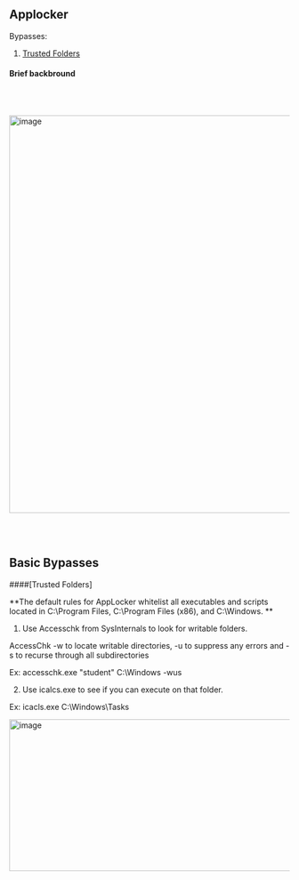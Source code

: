 ## Applocker

Bypasses:
1) [Trusted Folders](#-trusted-folders)


#### Brief backbround 
<br><br>

<img width="843" height="715" alt="image" src="https://github.com/user-attachments/assets/2e218654-251b-40ac-8ec6-3b9401c5b371" />


<br><br>
## Basic Bypasses


####[Trusted Folders]

**The default rules for AppLocker whitelist all executables and scripts located in C:\Program Files, C:\Program Files (x86), and C:\Windows. **

1) Use Accesschk from SysInternals to look for writable folders.  

AccessChk -w to locate writable directories, -u to suppress any errors and -s to recurse through all subdirectories  

Ex: accesschk.exe "student" C:\Windows -wus

2) Use icalcs.exe to see if you can execute on that folder.  

Ex: icacls.exe C:\Windows\Tasks


<img width="847" height="273" alt="image" src="https://github.com/user-attachments/assets/e55741da-1d8b-46c5-8815-11838c26c5d4" />
